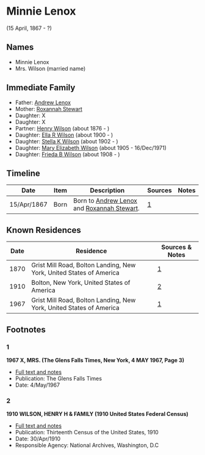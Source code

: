 ﻿---
layout: person
subject_key: i99536158
permalink: /people/i99536158
---

# Minnie Lenox
(15 April, 1867 - ?)

## Names

* Minnie Lenox
* Mrs. Wilson (married name)

## Immediate Family

* Father: [Andrew Lenox](./@61792169@-andrew-lenox-b-d.md)
* Mother: [Roxannah Stewart](./@56480720@-roxannah-stewart-b-d.md)
* Daughter: X
* Daughter: X
* Partner: [Henry Wilson](./@5904501@-henry-wilson-b1876-d.md) (about 1876 - )
* Daughter: [Ella R Wilson](./@43820265@-ella-r-wilson-b1900-d.md) (about 1900 - )
* Daughter: [Stella K Wilson](./@26878767@-stella-k-wilson-b1902-d.md) (about 1902 - )
* Daughter: [Mary Elizabeth Wilson](./@99819804@-mary-elizabeth-wilson-b1905-d1971-12-16.md) (about 1905 - 16/Dec/1971)
* Daughter: [Frieda B Wilson](./@66883950@-frieda-b-wilson-b1908-d.md) (about 1908 - )

## Timeline

Date | Item | Description | Sources | Notes
---|---|---|---|---
15/Apr/1867 | Born | Born to [Andrew Lenox](./@61792169@-andrew-lenox-b-d.md) and [Roxannah Stewart](./@56480720@-roxannah-stewart-b-d.md). | [1](#1) | 

## Known Residences

Date | Residence | Sources & Notes
---|---|---
1870 | Grist Mill Road, Bolton Landing, New York, United States of America | [1](#1)
1910 | Bolton, New York, United States of America | [2](#2)
1967 | Grist Mill Road, Bolton Landing, New York, United States of America | [1](#1)

## Footnotes

### 1

**1967 X, MRS. (The Glens Falls Times, New York, 4 MAY 1967, Page 3)**

* [Full text and notes](../sources/@69967380@-1967-wilson,-mrs.-the-glens-falls-times,-new-york,-4-may-1967,-page-3-.md)
* Publication: The Glens Falls Times
* Date: 4/May/1967

### 2

**1910 WILSON, HENRY H & FAMILY (1910 United States Federal Census)**

* [Full text and notes](../sources/@48233928@-1910-wilson,-henry-h-&-family-1910-united-states-federal-census-.md)
* Publication: Thirteenth Census of the United States, 1910
* Date: 30/Apr/1910
* Responsible Agency: National Archives, Washington, D.C

